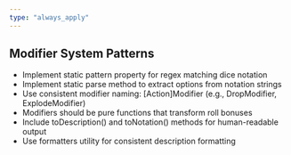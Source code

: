 ```yaml
---
type: "always_apply"
---
```


## Modifier System Patterns

- Implement static pattern property for regex matching dice notation
- Implement static parse method to extract options from notation strings
- Use consistent modifier naming: [Action]Modifier (e.g., DropModifier, ExplodeModifier)
- Modifiers should be pure functions that transform roll bonuses
- Include toDescription() and toNotation() methods for human-readable output
- Use formatters utility for consistent description formatting
